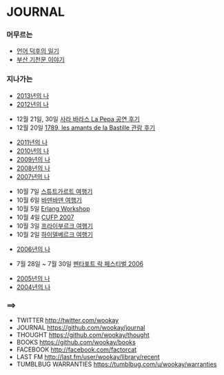 JOURNAL
=======

### 머무르는
 * [언어 덕후의 일기](journal/wiki/언어-덕후의-일기)
 * [부산 기천문 이야기](journal/wiki/부산-기천문-이야기)

### 지나가는
 * [2013년의 나](journal/wiki/2013년의-나)
 * [2012년의 나](journal/wiki/2012년의-나)
  - 12월 21일, 30일 [사라 바라스 La Pepa 공연 후기](journal/wiki/사라-바라스-La-Pepa-공연-후기)
  - 12월 20일 [1789, les amants de la Bastille 관람 후기](journal/wiki/1789,-les-amants-de-la-Bastille-관람-후기)
 * [2011년의 나](journal/wiki/2011년의-나)
 * [2010년의 나](journal/wiki/2010년의-나)
 * [2009년의 나](journal/wiki/2009년의-나)
 * [2008년의 나](journal/wiki/2008년의-나)
 * [2007년의 나](journal/wiki/2007년의-나)
  - 10월 7일 [스튜트가르트 여행기](journal/wiki/스튜트가르트-여행기)
  - 10월 6일 [바덴바덴 여행기](journal/wiki/바덴바덴-여행기)
  - 10월 5일 [Erlang Workshop](journal/wiki/Erlang-Workshop)
  - 10월 4일 [CUFP 2007](journal/wiki/CUFP-2007)
  - 10월 3일 [프라이부르크 여행기](journal/wiki/프라이부르크-여행기)
  - 10월 2일 [하이델베르크 여행기](journal/wiki/하이델베르크-여행기)
 * [2006년의 나](journal/wiki/2006년의-나)
  - 7월 28일 ~ 7월 30일 [펜타포트 락 페스티벌 2006](journal/wiki/펜타포트-락-페스티벌-2006)
 * [2005년의 나](journal/wiki/2005년의-나)
 * [2004년의 나](journal/wiki/2004년의-나)



### ==>
* TWITTER http://twitter.com/wookay
* JOURNAL https://github.com/wookay/journal
* THOUGHT https://github.com/wookay/thought
* BOOKS https://github.com/wookay/books
* FACEBOOK http://facebook.com/factorcat
* LAST FM http://last.fm/user/wookay/library/recent
* TUMBLBUG WARRANTIES https://tumblbug.com/u/wookay/warranties
